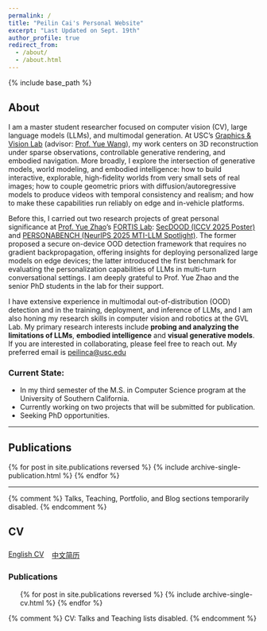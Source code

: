 ```yaml
---
permalink: /
title: "Peilin Cai's Personal Website"
excerpt: "Last Updated on Sept. 19th"
author_profile: true
redirect_from: 
  - /about/
  - /about.html
---
```

{% include base_path %}
<h2 id="about">About</h2>

I am a master student researcher focused on computer vision (CV), large language models (LLMs), and multimodal generation. At USC’s [Graphics & Vision Lab](https://usc-gvl.github.io/) (advisor: [Prof. Yue Wang](https://yuewang.xyz/)), my work centers on 3D reconstruction under sparse observations, controllable generative rendering, and embodied navigation. More broadly, I explore the intersection of generative models, world modeling, and embodied intelligence: how to build interactive, explorable, high-fidelity worlds from very small sets of real images; how to couple geometric priors with diffusion/autoregressive models to produce videos with temporal consistency and realism; and how to make these capabilities run reliably on edge and in-vehicle platforms.

Before this, I carried out two research projects of great personal significance at [Prof. Yue Zhao](https://viterbi-web.usc.edu/~yzhao010/index.html)’s [FORTIS Lab](https://viterbi-web.usc.edu/~yzhao010/lab): [SecDOOD (ICCV 2025 Poster)](https://caipeilin.com/SecDOOD/) and [PERSONABENCH (NeurIPS 2025 MTI-LLM Spotlight)](https://github.com/PERSONA-bench/PERSONA). The former proposed a secure on-device OOD detection framework that requires no gradient backpropagation, offering insights for deploying personalized large models on edge devices; the latter introduced the first benchmark for evaluating the personalization capabilities of LLMs in multi-turn conversational settings. I am deeply grateful to Prof. Yue Zhao and the senior PhD students in the lab for their support.

I have extensive experience in multimodal out-of-distribution (OOD) detection and in the training, deployment, and inference of LLMs, and I am also honing my research skills in computer vision and robotics at the GVL Lab. My primary research interests include **probing and analyzing the limitations of LLMs**, **embodied intelligence** and **visual generative models**. If you are interested in collaborating, please feel free to reach out. My preferred email is [peilinca@usc.edu](peilinca@usc.edu)

### Current State:
- In my third semester of the M.S. in Computer Science program at the University of Southern California. 
- Currently working on two projects that will be submitted for publication.
- Seeking PhD opportunities.


<hr />

<h2 id="publications">Publications</h2>

<!-- New style rendering if publication categories are defined -->
{% for post in site.publications reversed %}
  {% include archive-single-publication.html %}
{% endfor %}

<hr />

{% comment %}
Talks, Teaching, Portfolio, and Blog sections temporarily disabled.
{% endcomment %}

<h2 id="cv">CV</h2>
<div class="cv-button-group" style="display: flex; gap: 1rem; flex-wrap: wrap; margin: 1.5rem 0;">
  <a class="btn btn--primary btn--large" href="{{ '/CV/Peilin_Cai_CV_en.pdf' | relative_url }}" target="_blank" rel="noopener">English CV</a>
  <a class="btn btn--primary btn--large" href="{{ '/CV/Peilin_Cai_CV_cn.pdf' | relative_url }}" target="_blank" rel="noopener">中文简历</a>
</div>

<h3 id="cv">Publications</h3>

<ul>{% for post in site.publications reversed %}
  {% include archive-single-cv.html %}
{% endfor %}</ul>
  
{% comment %}
CV: Talks and Teaching lists disabled.
{% endcomment %}
  
<!-- ### Service and leadership -->
